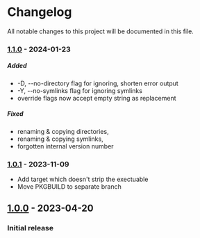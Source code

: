 # Changelog

All notable changes to this project will be documented in this file.

### [1.1.0] - 2024-01-23

##### Added
- -D, --no-directory flag for ignoring, shorten error output
- -Y, --no-symlinks flag for ignoring symlinks
- override flags now accept empty string as replacement

##### Fixed
- renaming & copying directories,
- renaming & copying symlinks,
- forgotten internal version number


### [1.0.1] - 2023-11-09

- Add target which doesn't strip the exectuable
- Move PKGBUILD to separate branch

## [1.0.0] - 2023-04-20

### Initial release

[1.1.0]: https://github.com/sukulent/namefix/releases/tag/v1.1.0
[1.0.1]: https://github.com/sukulent/namefix/releases/tag/v1.0.1
[1.0.0]: https://github.com/sukulent/namefix/releases/tag/v1.0.0
